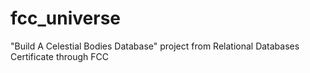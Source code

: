 # fcc_universe
"Build A Celestial Bodies Database" project from Relational Databases Certificate through FCC
